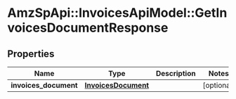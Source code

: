 # AmzSpApi::InvoicesApiModel::GetInvoicesDocumentResponse

## Properties
Name | Type | Description | Notes
------------ | ------------- | ------------- | -------------
**invoices_document** | [**InvoicesDocument**](InvoicesDocument.md) |  | [optional] 

